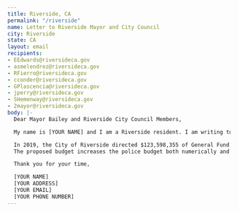 ```yaml
---
title: Riverside, CA
permalink: "/riverside"
name: Letter to Riverside Mayor and City Council
city: Riverside
state: CA
layout: email
recipients:
- EEdwards@riversideca.gov
- asmelendrez@riversideca.gov
- RFierro@riversideca.gov
- cconder@riversideca.gov
- GPlascencia@riversideca.gov
- jperry@riversideca.gov
- SHemenway@riversideca.gov
- 2mayor@riversideca.gov
body: |-
  Dear Mayor Bailey and Riverside City Council Members,

  My name is [YOUR NAME] and I am a Riverside resident. I am writing to demand that the Riverside City Council adopt a city budget that prioritizes community wellbeing, and redirects funding away from the police.

  In 2019, the City of Riverside directed $123,598,355 of General Fund money to the police, representing 44% of the total budget alongside additional Measure Z funds. On June 16, the City Council will adopt an Emergency Budget to respond to shortfalls related to the COVID-19 crisis.
  The proposed budget increases the police budget both numerically and as a percentage of the general fund. Given the circumstances of the public health crisis, it is more urgent than ever that the City Council go back to the drawing board and redirect a significant portion of the police budget toward programs that support a healthy and secure Riverside. I demand a budget that reflects the real needs of Riverside residents including affordable housing programs, community-based mental health services, and more.

  Thank you for your time,

  [YOUR NAME]
  [YOUR ADDRESS]
  [YOUR EMAIL]
  [YOUR PHONE NUMBER]
---
```


